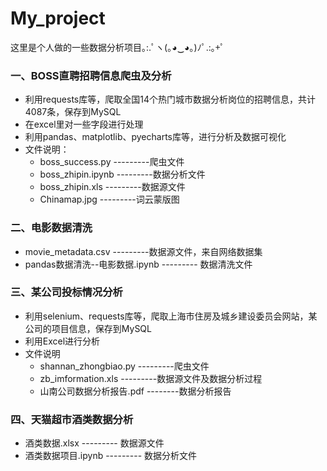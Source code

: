 # My_project

这里是个人做的一些数据分析项目｡:.ﾟヽ(｡◕‿◕｡)ﾉﾟ.:｡+ﾟ

### 一、BOSS直聘招聘信息爬虫及分析

- 利用requests库等，爬取全国14个热门城市数据分析岗位的招聘信息，共计4087条，保存到MySQL
- 在excel里对一些字段进行处理
- 利用pandas、matplotlib、pyecharts库等，进行分析及数据可视化
- 文件说明：
  - boss_success.py      ---------爬虫文件
  - boss_zhipin.ipynb   ---------数据分析文件
  - boss_zhipin.xls   ---------数据源文件
  - Chinamap.jpg    ---------词云蒙版图


### 二、电影数据清洗

- movie_metadata.csv   ---------数据源文件，来自网络数据集
- pandas数据清洗--电影数据.ipynb  --------- 数据清洗文件



### 三、某公司投标情况分析

- 利用selenium、requests库等，爬取上海市住房及城乡建设委员会网站，某公司的项目信息，保存到MySQL
- 利用Excel进行分析
- 文件说明
  - shannan_zhongbiao.py  ---------爬虫文件
  - zb_imformation.xls   ---------数据源文件及数据分析过程
  - 山南公司数据分析报告.pdf   --------数据分析报告



### 四、天猫超市酒类数据分析

- 酒类数据.xlsx    --------- 数据源文件
- 酒类数据项目.ipynb     --------- 数据分析文件

